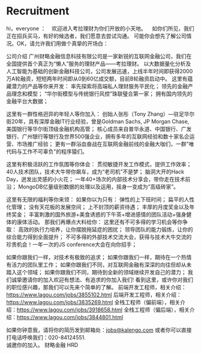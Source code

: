 # Recruitment
hi，everyone ：
    欢迎进入考拉理财为你们开放的小天地。
    如你们所见，我们正在招兵买马，有好的候选者，我们愿意去尝试沟通。
    可能你会想先了解公司情况。OK，请允许我们用做个真挚的开场白：

公司介绍
广州财略金融信息科技有限公司是一家新锐的互联网金融公司，我们在全国提供首个真正为“懒人”服务的理财产品——考拉理财。
以大数据量化分析及人工智能为基础的创新金融科技公司，公司发展迅速，上线半年时间即获得2000万A轮融资，短短两年时间即从0到60亿成交额，目前B轮融资启动中。
这里有蕴藏潜力的产品等你来开发：
率先探索将高端私人理财服务平民化；
领先的金融产品理念和模型；
“华尔街模型与传统银行风控”珠联璧合第一家；
拥有国内领先的金融平台大数据；
 
这里有一群性格迥异的年轻人等你加入：
创始人张彤（Tony Zhang）—驻足华尔街20年，具有深厚金融IT行业经验，曾是Goldman Sachs, JP Morgan Chase, 美国银行等华尔街顶级金融机构高管；
核心成员来自普华永道、中国银行、广发银行、广州银行等银行及世界500强企业，拥有多年的互联网经验和数十家名企运营、市场推广经验；
更有一群浴血奋战在互联网金融前线的金融大咖们，一群"唯代码与工作不可辜负"的程序猿们。
 
这里有积极活跃的工作氛围等你体会：
贯彻敏捷开发工作模式，提供工作效率；
40人技术团队，技术大牛带你飙车，成为“老司机”不是梦；
脑洞大开的Hack Day，迸发出灵感的小火花；
一年40+场次的内部技术分享会，带你走在技术前沿；
MongoDB亿量级别数据的处理以及运用，摇身一变成为“高级砖家”。
 
这里有无限的福利等你来领：
如果你以为只有：
弹性的上下班时间；
扁平的人性化管理；
没有天花板的发展空间；
上不封顶的薪资待遇；
丰厚的月度奖金以及年终奖金；
丰富刺激的国外旅游+美食诱惑的下午茶+增进感情的团队活动+强身健体的康体活动。
那我们再爆点大料给你：
这里还有不可多得的学习机会等你争取：
高效的执行力培养，让你摆脱拖延症的困扰；
领导团队的能力锻炼，让你的综合能力得到全面提升；
不可多得的外部技术交流大会，获得与技术大牛交流的珍贵机会！一年一次的JS conference大会在向你招手；

 
如果你跟我们一样，对技术有极致的追求；
如果你跟我们一样，期待在一个热情有活力的团队里工作；
如果你跟我们不同，对互联网金融有深深的向往但却从未踏入这个领域；
如果你跟我们不同，期待到全新的领域继续开发自己的潜力；
我们诚挚邀请你的加入欢迎有想法、有追求的你加入我们!
看到这里，或许你对我们的职位感兴趣，那我们可以先来个简单的了解。
前端开发工程师，相关介绍：https://www.lagou.com/jobs/3855102.html
后端开发工程师，相关介绍：https://www.lagou.com/jobs/3835269.html
全栈工程师（偏前端），相关介绍：https://www.lagou.com/jobs/3918658.html
全栈工程师（偏后端），相关介绍：https://www.lagou.com/jobs/3844801.html
 
如果你钟意我，请将你的简历发到邮箱处：jobs@kalengo.com
或者你可以直接打电话呼唤我们：020-84124551.  
诚邀你的加入。
财略金融 HRD

